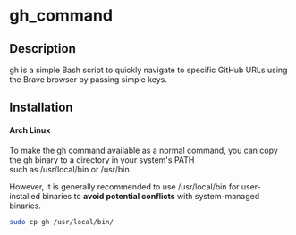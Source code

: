 # gh_command

## Description

gh is a simple Bash script to quickly navigate to specific GitHub URLs using the Brave browser by passing simple keys.

## Installation

#### Arch Linux

To make the gh command available as a normal command, you can copy the gh binary to a directory in your system's PATH
<br>
such as /usr/local/bin or /usr/bin.
<br>

However, it is generally recommended to use /usr/local/bin for user-installed binaries to **avoid potential conflicts** with system-managed binaries.

```bash
sudo cp gh /usr/local/bin/
```
